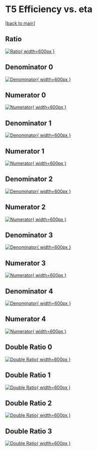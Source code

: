 # T5 Efficiency vs. eta

[[back to main](./)]



## Ratio

[![Ratio](../mtv/var/T5_base_13_0_eff_eta.png){ width=600px }](../mtv/var/T5_base_13_0_eff_eta.pdf)

## Denominator 0

[![Denominator](../mtv/den/T5_base_13_0_eff_eta_den0.png){ width=600px }](../mtv/den/T5_base_13_0_eff_eta_den0.pdf)

## Numerator 0

[![Numerator](../mtv/num/T5_base_13_0_eff_eta_num0.png){ width=600px }](../mtv/num/T5_base_13_0_eff_eta_num0.pdf)

## Denominator 1

[![Denominator](../mtv/den/T5_base_13_0_eff_eta_den1.png){ width=600px }](../mtv/den/T5_base_13_0_eff_eta_den1.pdf)

## Numerator 1

[![Numerator](../mtv/num/T5_base_13_0_eff_eta_num1.png){ width=600px }](../mtv/num/T5_base_13_0_eff_eta_num1.pdf)

## Denominator 2

[![Denominator](../mtv/den/T5_base_13_0_eff_eta_den2.png){ width=600px }](../mtv/den/T5_base_13_0_eff_eta_den2.pdf)

## Numerator 2

[![Numerator](../mtv/num/T5_base_13_0_eff_eta_num2.png){ width=600px }](../mtv/num/T5_base_13_0_eff_eta_num2.pdf)

## Denominator 3

[![Denominator](../mtv/den/T5_base_13_0_eff_eta_den3.png){ width=600px }](../mtv/den/T5_base_13_0_eff_eta_den3.pdf)

## Numerator 3

[![Numerator](../mtv/num/T5_base_13_0_eff_eta_num3.png){ width=600px }](../mtv/num/T5_base_13_0_eff_eta_num3.pdf)

## Denominator 4

[![Denominator](../mtv/den/T5_base_13_0_eff_eta_den4.png){ width=600px }](../mtv/den/T5_base_13_0_eff_eta_den4.pdf)

## Numerator 4

[![Numerator](../mtv/num/T5_base_13_0_eff_eta_num4.png){ width=600px }](../mtv/num/T5_base_13_0_eff_eta_num4.pdf)

## Double Ratio 0

[![Double Ratio](../mtv/ratio/T5_base_13_0_eff_eta_ratio0.png){ width=600px }](../mtv/ratio/T5_base_13_0_eff_eta_ratio0.pdf)

## Double Ratio 1

[![Double Ratio](../mtv/ratio/T5_base_13_0_eff_eta_ratio1.png){ width=600px }](../mtv/ratio/T5_base_13_0_eff_eta_ratio1.pdf)

## Double Ratio 2

[![Double Ratio](../mtv/ratio/T5_base_13_0_eff_eta_ratio2.png){ width=600px }](../mtv/ratio/T5_base_13_0_eff_eta_ratio2.pdf)

## Double Ratio 3

[![Double Ratio](../mtv/ratio/T5_base_13_0_eff_eta_ratio3.png){ width=600px }](../mtv/ratio/T5_base_13_0_eff_eta_ratio3.pdf)

